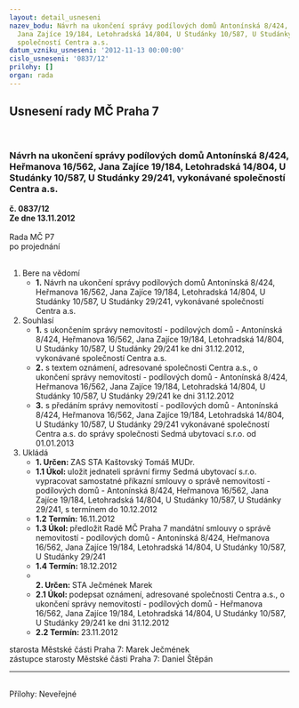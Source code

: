 ```yaml
---
layout: detail_usneseni
nazev_bodu: Návrh na ukončení správy podílových domů Antonínská 8/424, Heřmanova 16/562,
  Jana Zajíce 19/184, Letohradská 14/804, U Studánky 10/587, U Studánky 29/241, vykonávané
  společností Centra a.s.
datum_vzniku_usneseni: '2012-11-13 00:00:00'
cislo_usneseni: '0837/12'
prilohy: []
organ: rada
---
```

<div id="ucUsn_pList" class="usn">
	<span><h2>Usnesení rady MČ Praha 7 </h2>
<br></span><div class="standBody">
<span><h3>Návrh na ukončení správy podílových domů Antonínská 8/424, Heřmanova 16/562, Jana Zajíce 19/184, Letohradská 14/804, U Studánky 10/587, U Studánky 29/241, vykonávané společností Centra a.s.</h3></span><div class="center">
		<strong>č. 0837/12</strong><br>
	</div>
<div class="center">
		<strong>Ze dne 13.11.2012</strong><br><br>
	</div>Rada MČ P7<br> po projednání<br><br><ol>
<li>Bere na vědomí<ul><li>
<strong>1.</strong> Návrh na ukončení správy podílových domů Antonínská 8/424, Heřmanova 16/562, Jana Zajíce 19/184, Letohradská 14/804, U Studánky 10/587, U Studánky 29/241, vykonávané společností Centra a.s.</li></ul>
</li>
<li>Souhlasí<ul>
<li>
<strong>1.</strong> s ukončením správy  nemovitostí - podílových domů - Antonínská 8/424, Heřmanova 16/562, Jana Zajíce 19/184, Letohradská 14/804, U Studánky 10/587, U Studánky 29/241 ke dni 31.12.2012, vykonávané společností Centra a.s.</li>
<li>
<strong>2.</strong> s textem oznámení, adresované společnosti Centra a.s., o ukončení správy nemovitostí - podílových domů - Antonínská 8/424, Heřmanova 16/562, Jana Zajíce 19/184, Letohradská 14/804, U Studánky 10/587, U Studánky 29/241 ke dni 31.12.2012</li>
<li>
<strong>3.</strong> s předáním správy nemovitostí - podílových domů - Antonínská 8/424, Heřmanova 16/562, Jana Zajíce 19/184, Letohradská 14/804, U Studánky 10/587, U Studánky 29/241 vykonávané společností Centra a.s. do správy společnosti Sedmá ubytovací s.r.o. od 01.01.2013</li>
</ul>
</li>
<li>Ukládá<ul>
<li>
<strong>1. Určen: </strong>ZAS STA Kaštovský Tomáš MUDr.</li>
<li>
<strong>1.1 Úkol: </strong>uložit jednateli správní firmy Sedmá ubytovací s.r.o. vypracovat samostatné příkazní smlouvy o správě nemovitostí - podílových domů - Antonínská 8/424, Heřmanova 16/562, Jana Zajíce 19/184, Letohradská 14/804, U Studánky 10/587, U Studánky 29/241, s termínem do 10.12.2012</li>
<li>
<strong>1.2 Termín: </strong>16.11.2012</li>
<li>
<strong>1.3 Úkol: </strong>předložit Radě MČ Praha 7 mandátní smlouvy o správě nemovitostí - podílových domů - Antonínská 8/424, Heřmanova 16/562, Jana Zajíce 19/184, Letohradská 14/804, U Studánky 10/587, U Studánky 29/241</li>
<li>
<strong>1.4 Termín: </strong>18.12.2012</li>
<li>
<strong><br>2. Určen: </strong>STA Ječmének Marek</li>
<li>
<strong>2.1 Úkol: </strong>podepsat oznámení, adresované společnosti Centra a.s., o ukončení správy nemovitostí - podílových domů - Heřmanova 16/562, Jana Zajíce 19/184, Letohradská 14/804, U Studánky 10/587, U Studánky 29/241 ke dni 31.12.2012</li>
<li>
<strong>2.2 Termín: </strong>23.11.2012</li>
</ul>
</li>
</ol>starosta Městské části Praha 7: Marek Ječmének<br>zástupce starosty Městské části Praha 7: Daniel Štěpán <hr>
<br>Přílohy: Neveřejné</div>
</div>